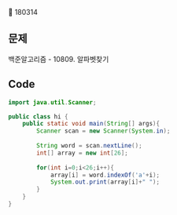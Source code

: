 :date: 180314
## 문제
백준알고리즘 - 10809. 알파벳찾기

## Code
```java
import java.util.Scanner;

public class hi {
	public static void main(String[] args){
		Scanner scan = new Scanner(System.in);
		
		String word = scan.nextLine();
		int[] array = new int[26];
		
		for(int i=0;i<26;i++){
			array[i] = word.indexOf('a'+i);
			System.out.print(array[i]+" ");
		}
	}
}
```
